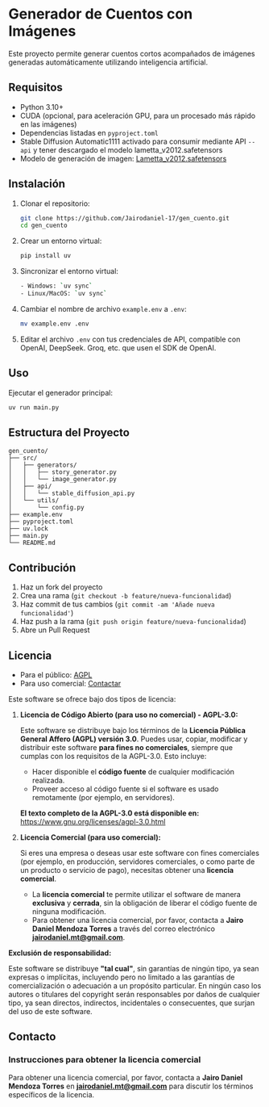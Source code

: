 # Generador de Cuentos con Imágenes

Este proyecto permite generar cuentos cortos acompañados de imágenes generadas automáticamente utilizando inteligencia artificial.

## Requisitos

- Python 3.10+
- CUDA (opcional, para aceleración GPU, para un procesado más rápido en las imágenes)
- Dependencias listadas en `pyproject.toml`
- Stable Diffusion Automatic1111 activado para consumir mediante API `--api` y tener descargado el modelo lametta_v2012.safetensors
- Modelo de generación de imagen: [Lametta_v2012.safetensors](https://civitai.com/models/158643/lametta)

## Instalación

1. Clonar el repositorio:

   ```bash
   git clone https://github.com/Jairodaniel-17/gen_cuento.git
   cd gen_cuento
   ```

2. Crear un entorno virtual:

   ```bash
   pip install uv
   ```

3. Sincronizar el entorno virtual:

   ```bash
   - Windows: `uv sync`
   - Linux/MacOS: `uv sync`
   ```

4. Cambiar el nombre de archivo `example.env` a `.env`:

   ```bash
   mv example.env .env
   ```

5. Editar el archivo `.env` con tus credenciales de API, compatible con OpenAI, DeepSeek. Groq, etc. que usen el SDK de OpenAI.

## Uso

Ejecutar el generador principal:

   ```bash
   uv run main.py
   ```

## Estructura del Proyecto

```plaintext
gen_cuento/
├── src/
│   ├── generators/
│   │   ├── story_generator.py
│   │   └── image_generator.py
│   ├── api/
│   │   └── stable_diffusion_api.py
│   └── utils/
│       └── config.py
├── example.env
├── pyproject.toml
├── uv.lock
├── main.py
└── README.md
```

## Contribución

1. Haz un fork del proyecto
2. Crea una rama (`git checkout -b feature/nueva-funcionalidad`)
3. Haz commit de tus cambios (`git commit -am 'Añade nueva funcionalidad'`)
4. Haz push a la rama (`git push origin feature/nueva-funcionalidad`)
5. Abre un Pull Request

## Licencia

- Para el público: [AGPL](LICENSE)
- Para uso comercial: [Contactar](<mailto:jairodaniel.mt@gmail.com>)

Este software se ofrece bajo dos tipos de licencia:

1. **Licencia de Código Abierto (para uso no comercial) - AGPL-3.0:**

   Este software se distribuye bajo los términos de la **Licencia Pública General Affero (AGPL) versión 3.0**. Puedes usar, copiar, modificar y distribuir este software **para fines no comerciales**, siempre que cumplas con los requisitos de la AGPL-3.0. Esto incluye:

   - Hacer disponible el **código fuente** de cualquier modificación realizada.
   - Proveer acceso al código fuente si el software es usado remotamente (por ejemplo, en servidores).

   **El texto completo de la AGPL-3.0 está disponible en:**  
   <https://www.gnu.org/licenses/agpl-3.0.html>

2. **Licencia Comercial (para uso comercial):**

   Si eres una empresa o deseas usar este software con fines comerciales (por ejemplo, en producción, servidores comerciales, o como parte de un producto o servicio de pago), necesitas obtener una **licencia comercial**.

   - La **licencia comercial** te permite utilizar el software de manera **exclusiva** y **cerrada**, sin la obligación de liberar el código fuente de ninguna modificación.
   - Para obtener una licencia comercial, por favor, contacta a **Jairo Daniel Mendoza Torres** a través del correo electrónico **<jairodaniel.mt@gmail.com>**.

**Exclusión de responsabilidad:**

Este software se distribuye **"tal cual"**, sin garantías de ningún tipo, ya sean expresas o implícitas, incluyendo pero no limitado a las garantías de comercialización o adecuación a un propósito particular. En ningún caso los autores o titulares del copyright serán responsables por daños de cualquier tipo, ya sean directos, indirectos, incidentales o consecuentes, que surjan del uso de este software.

## Contacto

### **Instrucciones para obtener la licencia comercial**

Para obtener una licencia comercial, por favor, contacta a **Jairo Daniel Mendoza Torres** en **<jairodaniel.mt@gmail.com>** para discutir los términos específicos de la licencia.
